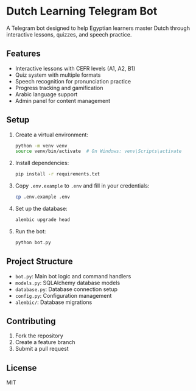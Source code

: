 # Dutch Learning Telegram Bot

A Telegram bot designed to help Egyptian learners master Dutch through interactive lessons, quizzes, and speech practice.

## Features

- Interactive lessons with CEFR levels (A1, A2, B1)
- Quiz system with multiple formats
- Speech recognition for pronunciation practice
- Progress tracking and gamification
- Arabic language support
- Admin panel for content management

## Setup

1. Create a virtual environment:
   ```bash
   python -m venv venv
   source venv/bin/activate  # On Windows: venv\Scripts\activate
   ```

2. Install dependencies:
   ```bash
   pip install -r requirements.txt
   ```

3. Copy `.env.example` to `.env` and fill in your credentials:
   ```bash
   cp .env.example .env
   ```

4. Set up the database:
   ```bash
   alembic upgrade head
   ```

5. Run the bot:
   ```bash
   python bot.py
   ```

## Project Structure

- `bot.py`: Main bot logic and command handlers
- `models.py`: SQLAlchemy database models
- `database.py`: Database connection setup
- `config.py`: Configuration management
- `alembic/`: Database migrations

## Contributing

1. Fork the repository
2. Create a feature branch
3. Submit a pull request

## License

MIT